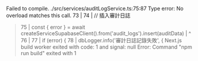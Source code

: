 Failed to compile.
./src/services/auditLogService.ts:75:87
Type error: No overload matches this call.
  73 |
  74 |       // 插入審計日誌
> 75 |       const { error } = await createServiceSupabaseClient().from('audit_logs').insert(auditData)
     |                                                                                       ^
  76 |
  77 |       if (error) {
  78 |         dbLogger.info('審計日誌記錄失敗', {
Next.js build worker exited with code: 1 and signal: null
Error: Command "npm run build" exited with 1